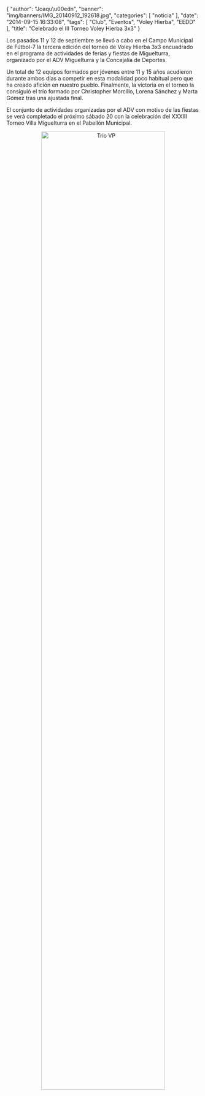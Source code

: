 {
  "author": "Joaqu\u00edn", 
  "banner": "img/banners/IMG_20140912_192618.jpg", 
  "categories": [
    "noticia"
  ], 
  "date": "2014-09-15 16:33:08", 
  "tags": [
    "Club", 
    "Eventos", 
    "Voley Hierba", 
    "EEDD"
  ], 
  "title": "Celebrado el III Torneo Voley Hierba 3x3"
}

Los pasados 11 y 12 de septiembre se llevó a cabo en el Campo Municipal de Fútbol-7 la tercera edición del torneo de Voley Hierba 3x3 encuadrado en el programa de actividades de ferias y fiestas de Miguelturra, organizado por el ADV Miguelturra y la Concejalía de Deportes.

Un total de 12 equipos formados por jóvenes entre 11 y 15 años acudieron durante ambos días a competir en esta modalidad poco habitual pero que ha creado afición en nuestro pueblo. Finalmente, la victoria en el torneo la consiguió el trío formado por Christopher Morcillo, Lorena Sánchez y Marta Gómez tras una ajustada final.

El conjunto de actividades organizadas por el ADV con motivo de las fiestas se verá completado el próximo sábado 20 con la celebración del XXXIII Torneo Villa Miguelturra en el Pabellón Municipal.

<center>
<a target="_new" href="http://www.advmiguelturra.org/img/banners/IMG_20140912_192618.jpg"> 
<img alt="Trio VP" width="80%" align="center" src="http://www.advmiguelturra.org/img/banners/IMG_20140912_192618.jpg"/> </a> </center>

